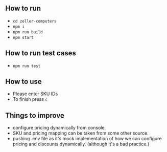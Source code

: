## How to run
- ```cd zeller-computers```
- ```npm i```
- ```npm run build```
- ```npm start```

## How to run test cases
- ```npm run test```

## How to use
- Please enter SKU IDs
- To finish press ```c```

## Things to improve
- configure pricing dynamically from console.
- SKU and pricing mapping can be taken from some other source.
- pushing .env file as it's mock implementation of how we can configure pricing and discounts dynamically. (although it's a bad practice.)